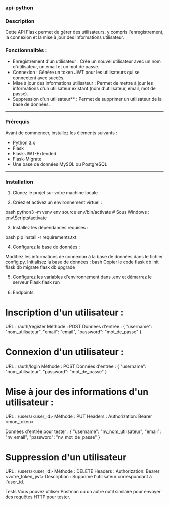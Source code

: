 ### api-python

### Description
Cette API Flask permet de gérer des utilisateurs, y compris l'enregistrement, la connexion et la mise à jour des informations utilisateur.

### Fonctionnalités :
- Enregistrement d'un utilisateur : Crée un nouvel utilisateur avec un nom d'utilisateur, un email et un mot de passe.
- Connexion : Génère un token JWT pour les utilisateurs qui se connectent avec succès.
- Mise à jour des informations utilisateur : Permet de mettre à jour les informations d'un utilisateur existant (nom d'utilisateur, email, mot de passe).
- Suppression d'un utilisateur** : Permet de supprimer un utilisateur de la base de données.

---

### Prérequis
Avant de commencer, installez les éléments suivants :
- Python 3.x
- Flask
- Flask-JWT-Extended
- Flask-Migrate
- Une base de données MySQL ou PostgreSQL

---

### Installation

1. Clonez le projet sur votre machine locale

2. Créez et activez un environnement virtuel :

bash
python3 -m venv env
source env/bin/activate  # Sous Windows : env\Scripts\activate

3. Installez les dépendances requises :

bash
pip install -r requirements.txt

4. Configurez la base de données :

Modifiez les informations de connexion à la base de données dans le fichier config.py.
Initialisez la base de données :
bash
Copier le code
flask db init
flask db migrate
flask db upgrade

5. Configurez les variables d'environnement dans .env et démarrez le serveur Flask
flask run

7. Endpoints

# Inscription d'un utilisateur :
URL : /auth/register
Méthode : POST
Données d'entrée :
  {
  "username": "nom_utilisateur",
  "email": "email",
  "password": "mot_de_passe"
  }


# Connexion d'un utilisateur :
URL : /auth/login
Méthode : POST
Données d'entrée :
  {
  "username": "nom_utilisateur",
  "password": "mot_de_passe"
  }

# Mise à jour des informations d'un utilisateur :
URL : /users/<user_id>
Méthode : PUT
Headers : Authorization: Bearer <mon_token>

Données d'entrée pour tester :
{
  "username": "nv_nom_utilisateur",
  "email": "nv_email",
  "password": "nv_mot_de_passe"
}

# Suppression d'un utilisateur
URL : /users/<user_id>
Méthode : DELETE
Headers : Authorization: Bearer <votre_token_jwt>
Description : Supprime l'utilisateur correspondant à l'user_id.


Tests
Vous pouvez utiliser Postman ou un autre outil similaire pour envoyer des requêtes HTTP pour tester.
